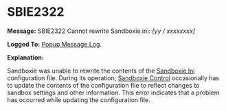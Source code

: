 # SBIE2322

**Message:** SBIE2322 Cannot rewrite Sandboxie.ini: _[yy / xxxxxxxx]_

**Logged To:** [Popup Message Log](PopupMessageLog).

**Explanation:**

Sandboxie was unable to rewrite the contents of the [Sandboxie Ini](SandboxieIni) configuration file. During its operation, [Sandboxie Control](SandboxieControl) occasionally has to update the contents of the configuration file to reflect changes to sandbox settings and other information. This error indicates that a problem has occurred while updating the configuration file.
